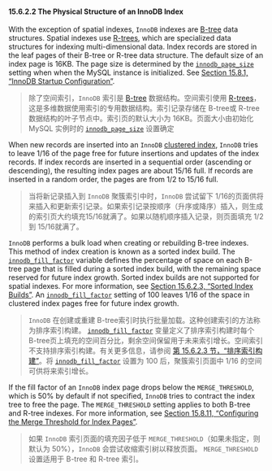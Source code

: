 #### 15.6.2.2 The Physical Structure of an InnoDB Index



With the exception of spatial indexes, `InnoDB` indexes are [B-tree](https://dev.mysql.com/doc/refman/8.0/en/glossary.html#glos_b_tree) data structures. Spatial indexes use [R-trees](https://dev.mysql.com/doc/refman/8.0/en/glossary.html#glos_r_tree), which are specialized data structures for indexing multi-dimensional data. Index records are stored in the leaf pages of their B-tree or R-tree data structure. The default size of an index page is 16KB. The page size is determined by the [`innodb_page_size`](https://dev.mysql.com/doc/refman/8.0/en/innodb-parameters.html#sysvar_innodb_page_size) setting when when the MySQL instance is initialized. See [Section 15.8.1, “InnoDB Startup Configuration”](https://dev.mysql.com/doc/refman/8.0/en/innodb-init-startup-configuration.html).

> 除了空间索引，`InnoDB` 索引是 [B-tree](https://dev.mysql.com/doc/refman/8.0/en/glossary.html#glos_b_tree) 数据结构。空间索引使用 [R-trees](https://dev.mysql.com/doc/refman/8.0/en/glossary.html#glos_r_tree)，这是多维数据使用索引的专用数据结构。索引记录存储在 B-tree或 R-tree数据结构的叶子节点中。索引页的默认大小为 16KB。页面大小由初始化 MySQL 实例时的 [`innodb_page_size`](https://dev.mysql.com/doc/refman/8.0/en/innodb-parameters.html#sysvar_innodb_page_size) 设置确定

When new records are inserted into an `InnoDB` [clustered index](https://dev.mysql.com/doc/refman/8.0/en/glossary.html#glos_clustered_index), `InnoDB` tries to leave 1/16 of the page free for future insertions and updates of the index records. If index records are inserted in a sequential order (ascending or descending), the resulting index pages are about 15/16 full. If records are inserted in a random order, the pages are from 1/2 to 15/16 full.

> 当将新记录插入到 `InnoDB` 聚簇索引中时，`InnoDB` 尝试留下 1/16的页面供将来插入和更新索引记录。如果索引记录按顺序（升序或降序）插入，则生成的索引页大约填充15/16就满了。如果以随机顺序插入记录，则页面填充 1/2 到 15/16就满了。

`InnoDB` performs a bulk load when creating or rebuilding B-tree indexes. This method of index creation is known as a sorted index build. The [`innodb_fill_factor`](https://dev.mysql.com/doc/refman/8.0/en/innodb-parameters.html#sysvar_innodb_fill_factor) variable defines the percentage of space on each B-tree page that is filled during a sorted index build, with the remaining space reserved for future index growth. Sorted index builds are not supported for spatial indexes. For more information, see [Section 15.6.2.3, “Sorted Index Builds”](https://dev.mysql.com/doc/refman/8.0/en/sorted-index-builds.html). An [`innodb_fill_factor`](https://dev.mysql.com/doc/refman/8.0/en/innodb-parameters.html#sysvar_innodb_fill_factor) setting of 100 leaves 1/16 of the space in clustered index pages free for future index growth.

> `InnoDB` 在创建或重建 B-tree索引时执行批量加载。这种创建索引的方法称为排序索引构建。 [`innodb_fill_factor`](https://dev.mysql.com/doc/refman/8.0/en/innodb-parameters.html#sysvar_innodb_fill_factor) 变量定义了排序索引构建时每个 B-tree页上填充的空间百分比，剩余空间保留用于未来索引增长。空间索引不支持排序索引构建。有关更多信息，请参阅 [第 15.6.2.3 节，“排序索引构建”](https://dev.mysql.com/doc/refman/8.0/en/sorted-index-builds.html)。将 [`innodb_fill_factor`](https://dev.mysql.com/doc/refman/8.0/en/innodb-parameters.html#sysvar_innodb_fill_factor) 设置为 100 后，聚簇索引页面中 1/16 的空间可供将来索引增长。

If the fill factor of an `InnoDB` index page drops below the `MERGE_THRESHOLD`, which is 50% by default if not specified, `InnoDB` tries to contract the index tree to free the page. The `MERGE_THRESHOLD` setting applies to both B-tree and R-tree indexes. For more information, see [Section 15.8.11, “Configuring the Merge Threshold for Index Pages”](https://dev.mysql.com/doc/refman/8.0/en/index-page-merge-threshold.html).

>如果 `InnoDB` 索引页面的填充因子低于 `MERGE_THRESHOLD`（如果未指定，则默认为 50%），`InnoDB` 会尝试收缩索引树以释放页面。 `MERGE_THRESHOLD` 设置适用于 B-tree 和 R-tree 索引。